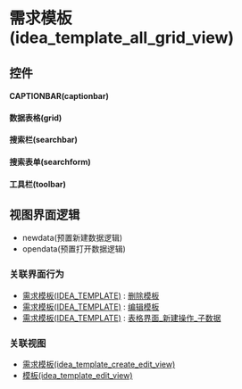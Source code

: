 # 需求模板(idea_template_all_grid_view)  <!-- {docsify-ignore-all} -->



## 控件
#### CAPTIONBAR(captionbar)
#### 数据表格(grid)
#### 搜索栏(searchbar)
#### 搜索表单(searchform)
#### 工具栏(toolbar)

## 视图界面逻辑
  * newdata(预置新建数据逻辑)
  * opendata(预置打开数据逻辑)


### 关联界面行为
  * [需求模板(IDEA_TEMPLATE)](module/ProdMgmt/idea_template) : [删除模板](module/ProdMgmt/idea_template#界面行为)
  * [需求模板(IDEA_TEMPLATE)](module/ProdMgmt/idea_template) : [编辑模板](module/ProdMgmt/idea_template#界面行为)
  * [需求模板(IDEA_TEMPLATE)](module/ProdMgmt/idea_template) : [表格界面_新建操作_子数据](module/ProdMgmt/idea_template#界面行为)

### 关联视图
  * [需求模板(idea_template_create_edit_view)](app/view/idea_template_create_edit_view)
  * [模板(idea_template_edit_view)](app/view/idea_template_edit_view)

<script>
 const { createApp } = Vue
  createApp({
    data() {
      return {

      }
    }
  }).use(ElementPlus).mount('#app')
</script>